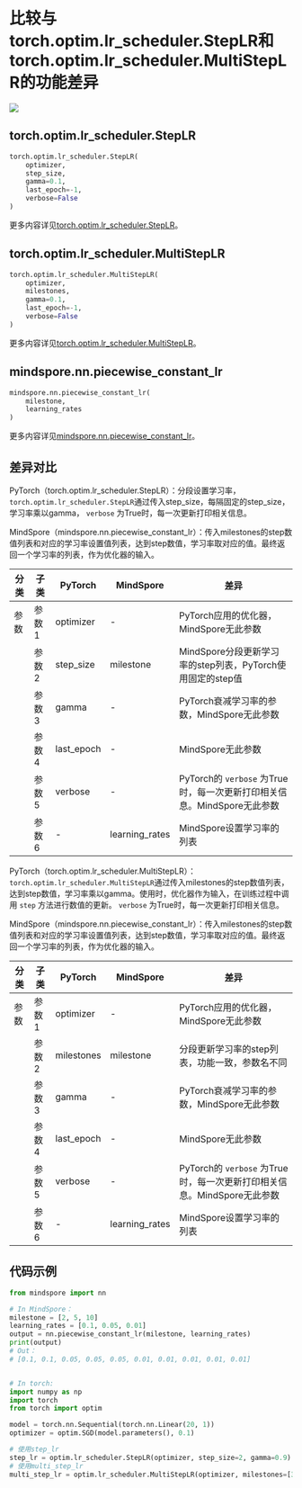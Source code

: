 # 比较与torch.optim.lr_scheduler.StepLR和torch.optim.lr_scheduler.MultiStepLR的功能差异

<a href="https://gitee.com/mindspore/docs/blob/r2.0.0-alpha/docs/mindspore/source_zh_cn/note/api_mapping/pytorch_diff/PiecewiseConstantLR.md" target="_blank"><img src="https://mindspore-website.obs.cn-north-4.myhuaweicloud.com/website-images/r2.0.0-alpha/resource/_static/logo_source.png"></a>

## torch.optim.lr_scheduler.StepLR

```python
torch.optim.lr_scheduler.StepLR(
    optimizer,
    step_size,
    gamma=0.1,
    last_epoch=-1,
    verbose=False
)
```

更多内容详见[torch.optim.lr_scheduler.StepLR](https://pytorch.org/docs/1.8.1/optim.html#torch.optim.lr_scheduler.StepLR)。

## torch.optim.lr_scheduler.MultiStepLR

```python
torch.optim.lr_scheduler.MultiStepLR(
    optimizer,
    milestones,
    gamma=0.1,
    last_epoch=-1,
    verbose=False
)
```

更多内容详见[torch.optim.lr_scheduler.MultiStepLR](https://pytorch.org/docs/1.8.1/optim.html#torch.optim.lr_scheduler.MultiStepLR)。

## mindspore.nn.piecewise_constant_lr

```python
mindspore.nn.piecewise_constant_lr(
    milestone,
    learning_rates
)
```

更多内容详见[mindspore.nn.piecewise_constant_lr](https://mindspore.cn/docs/zh-CN/r2.0.0-alpha/api_python/nn/mindspore.nn.piecewise_constant_lr.html#mindspore.nn.piecewise_constant_lr)。

## 差异对比

PyTorch（torch.optim.lr_scheduler.StepLR）：分段设置学习率，`torch.optim.lr_scheduler.StepLR`通过传入step_size，每隔固定的step_size，学习率乘以gamma， `verbose` 为True时，每一次更新打印相关信息。

MindSpore（mindspore.nn.piecewise_constant_lr）：传入milestones的step数值列表和对应的学习率设置值列表，达到step数值，学习率取对应的值。最终返回一个学习率的列表，作为优化器的输入。

| 分类 | 子类  | PyTorch | MindSpore | 差异                 |
| ---- | ----- | ------- | --------- | -------------------- |
| 参数 | 参数1 | optimizer   |    -    | PyTorch应用的优化器，MindSpore无此参数 |
|      | 参数2 | step_size   | milestone | MindSpore分段更新学习率的step列表，PyTorch使用固定的step值 |
|      | 参数3 | gamma |   -   | PyTorch衰减学习率的参数，MindSpore无此参数 |
|      | 参数4 | last_epoch | -  | MindSpore无此参数 |
|      | 参数5 | verbose |    -    | PyTorch的 `verbose` 为True时，每一次更新打印相关信息。MindSpore无此参数 |
|      | 参数6 |   -    |  learning_rates   | MindSpore设置学习率的列表 |

PyTorch（torch.optim.lr_scheduler.MultiStepLR）：`torch.optim.lr_scheduler.MultiStepLR`通过传入milestones的step数值列表，达到step数值，学习率乘以gamma。使用时，优化器作为输入，在训练过程中调用 `step` 方法进行数值的更新。 `verbose` 为True时，每一次更新打印相关信息。

MindSpore（mindspore.nn.piecewise_constant_lr）：传入milestones的step数值列表和对应的学习率设置值列表，达到step数值，学习率取对应的值。最终返回一个学习率的列表，作为优化器的输入。

| 分类 | 子类  | PyTorch | MindSpore | 差异                 |
| ---- | ----- | ------- | --------- | -------------------- |
| 参数 | 参数1 | optimizer   |    -    | PyTorch应用的优化器，MindSpore无此参数 |
|      | 参数2 | milestones   | milestone | 分段更新学习率的step列表，功能一致，参数名不同 |
|      | 参数3 | gamma |   -   | PyTorch衰减学习率的参数，MindSpore无此参数 |
|      | 参数4 | last_epoch |  - | MindSpore无此参数 |
|      | 参数5 | verbose |    -    | PyTorch的 `verbose` 为True时，每一次更新打印相关信息。MindSpore无此参数 |
|      | 参数6 |   -    |  learning_rates   | MindSpore设置学习率的列表 |

## 代码示例

```python
from mindspore import nn

# In MindSpore：
milestone = [2, 5, 10]
learning_rates = [0.1, 0.05, 0.01]
output = nn.piecewise_constant_lr(milestone, learning_rates)
print(output)
# Out：
# [0.1, 0.1, 0.05, 0.05, 0.05, 0.01, 0.01, 0.01, 0.01, 0.01]


# In torch:
import numpy as np
import torch
from torch import optim

model = torch.nn.Sequential(torch.nn.Linear(20, 1))
optimizer = optim.SGD(model.parameters(), 0.1)

# 使用step_lr
step_lr = optim.lr_scheduler.StepLR(optimizer, step_size=2, gamma=0.9)
# 使用multi_step_lr
multi_step_lr = optim.lr_scheduler.MultiStepLR(optimizer, milestones=[30, 80], gamma=0.9)
```
